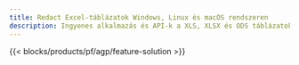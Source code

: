 ```yaml
---
title: Redact Excel-táblázatok Windows, Linux és macOS rendszeren
description: Ingyenes alkalmazás és API-k a XLS, XLSX és ODS táblázatok bizalmas információinak törléséhez
---
```

{{< blocks/products/pf/agp/feature-solution >}} 

